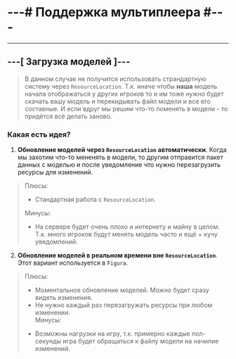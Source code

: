 # ---# Поддержка мультиплеера \#---

---

## ---[ Загрузка моделей ]---
> В данном случае не получится использовать страндартную систему через `ResourceLocation`. Т.к. иначе чтобы **наша**
модель начала отображаться у других игроков то и им тоже нужно будет скачать вашу модель и перекидывать файл модели
и все его составные. И если вдруг мы решим что-то поменять в модели - то придётся всё делать заново.

### Какая есть идея?

1. **Обновление моделей через `ResourceLocation` автоматически**. Когда мы захотим что-то мененять
в модели, то другим отправится пакет данных с моделью и после уведомление что нужно перезагрузить ресурсы для изменений.
> Плюсы:  
>   + Стандартная работа с `ResourceLocation`.  
> 
> Минусы:
>   - На сервере будет очень плохо и интернету и майну в целом. Т.к. много игроков будут менять модель часто и ещё + кучу
уведомлений.

2. **Обновление моделей в реальном времени вне `ResourceLocation`**. Этот вариант используется в `Figura`.
> Плюсы:
>   + Моментальное обновление моделей. Можно будет сразу видеть изменения.
>   + Не нужно каждый раз перезагружать ресурсы при любом изменении.  
> Минусы:
>   - Возможны нагрузки на игру, т.к. примерно каждые пол-секунды игра будет обращаться к файлу модели на начилие изменений.